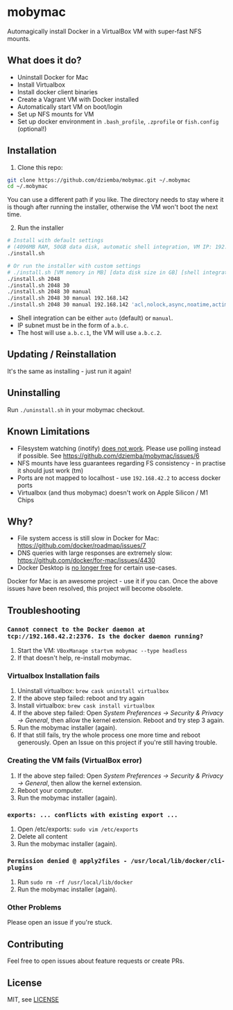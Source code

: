 # mobymac

Automagically install Docker in a VirtualBox VM with super-fast NFS mounts.

## What does it do?

- Uninstall Docker for Mac
- Install Virtualbox
- Install docker client binaries
- Create a Vagrant VM with Docker installed
- Automatically start VM on boot/login
- Set up NFS mounts for VM
- Set up docker environment in `.bash_profile`, `.zprofile` or `fish.config` (optional!)

## Installation

1. Clone this repo:
  ```bash
  git clone https://github.com/dziemba/mobymac.git ~/.mobymac
  cd ~/.mobymac
  ```
  
  You can use a different path if you like. 
  The directory needs to stay where it is though after running the installer, otherwise the VM won't boot the next time.

2. Run the installer
  ```bash
  # Install with default settings
  # (4096MB RAM, 50GB data disk, automatic shell integration, VM IP: 192.168.42.2, NFS mount opts: noacl,nolock,async,noatime,actimeo=1)
  ./install.sh

  # Or run the installer with custom settings
  # ./install.sh [VM memory in MB] [data disk size in GB] [shell integration] [VM IP subnet] [NFS mount options]
  ./install.sh 2048
  ./install.sh 2048 30
  ./install.sh 2048 30 manual
  ./install.sh 2048 30 manual 192.168.142  
  ./install.sh 2048 30 manual 192.168.142 'acl,nolock,async,noatime,actimeo=1'
  ```

- Shell integration can be either `auto` (default) or `manual`.
- IP subnet must be in the form of `a.b.c`.
- The host will use `a.b.c.1`, the VM will use `a.b.c.2`.

## Updating / Reinstallation

It's the same as installing - just run it again!

## Uninstalling

Run `./uninstall.sh` in your mobymac checkout.

## Known Limitations

- Filesystem watching (inotify) [does not work](https://stackoverflow.com/questions/4231243/inotify-with-nfs).
  Please use polling instead if possible. See https://github.com/dziemba/mobymac/issues/6
- NFS mounts have less guarantees regarding FS consistency - in practise it should just work (tm)
- Ports are not mapped to localhost - use `192.168.42.2` to access docker ports
- Virtualbox (and thus mobymac) doesn't work on Apple Silicon / M1 Chips

## Why?

- File system access is still slow in Docker for Mac: https://github.com/docker/roadmap/issues/7
- DNS queries with large responses are extremely slow: https://github.com/docker/for-mac/issues/4430
- Docker Desktop is [no longer free](https://www.docker.com/blog/updating-product-subscriptions/) for certain use-cases.

Docker for Mac is an awesome project - use it if you can.
Once the above issues have been resolved, this project will become obsolete.

## Troubleshooting

### `Cannot connect to the Docker daemon at tcp://192.168.42.2:2376. Is the docker daemon running?`

1. Start the VM: `VBoxManage startvm mobymac --type headless`
2. If that doesn't help, re-install mobymac.

### Virtualbox Installation fails

1. Uninstall virtualbox: `brew cask uninstall virtualbox`
2. If the above step failed: reboot and try again
3. Install virtualbox: `brew cask install virtualbox`
4. If the above step failed: Open *System Preferences -> Security & Privacy -> General*, then allow the kernel extension.
   Reboot and try step 3 again.
5. Run the mobymac installer (again).
6. If that still fails, try the whole process one more time and reboot generously.
   Open an Issue on this project if you're still having trouble.

### Creating the VM fails (VirtualBox error)

1. If the above step failed: Open *System Preferences -> Security & Privacy -> General*, then allow the kernel extension.
2. Reboot your computer.
2. Run the mobymac installer (again).

### `exports: ... conflicts with existing export ...`

1. Open /etc/exports: `sudo vim /etc/exports`
2. Delete all content
3. Run the mobymac installer (again).

### `Permission denied @ apply2files - /usr/local/lib/docker/cli-plugins`

1. Run `sudo rm -rf /usr/local/lib/docker`
2. Run the mobymac installer (again).

### Other Problems

Please open an issue if you're stuck.

## Contributing

Feel free to open issues about feature requests or create PRs.

## License

MIT, see [LICENSE](LICENSE)

